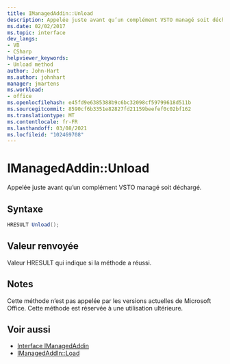 ```yaml
---
title: IManagedAddin::Unload
description: Appelée juste avant qu’un complément VSTO managé soit déchargé.
ms.date: 02/02/2017
ms.topic: interface
dev_langs:
- VB
- CSharp
helpviewer_keywords:
- Unload method
author: John-Hart
ms.author: johnhart
manager: jmartens
ms.workload:
- office
ms.openlocfilehash: e45fd9e6385388b9c6bc32098cf59799618d511b
ms.sourcegitcommit: 8590cf6b3351e82827fd21159beefef0c02bf162
ms.translationtype: MT
ms.contentlocale: fr-FR
ms.lasthandoff: 03/08/2021
ms.locfileid: "102469708"
---
```

# <a name="imanagedaddinunload"></a>IManagedAddin::Unload
  Appelée juste avant qu’un complément VSTO managé soit déchargé.

## <a name="syntax"></a>Syntaxe

```csharp
HRESULT Unload();
```

## <a name="return-value"></a>Valeur renvoyée
 Valeur HRESULT qui indique si la méthode a réussi.

## <a name="remarks"></a>Notes
 Cette méthode n’est pas appelée par les versions actuelles de Microsoft Office. Cette méthode est réservée à une utilisation ultérieure.

## <a name="see-also"></a>Voir aussi
- [Interface IManagedAddin](../vsto/imanagedaddin-interface.md)
- [IManagedAddIn::Load](../vsto/imanagedaddin-load.md)
